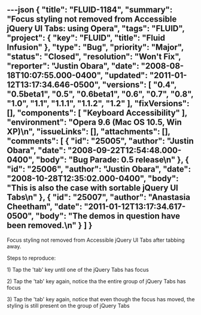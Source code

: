 ---json
{
  "title": "FLUID-1184",
  "summary": "Focus styling not removed from Accessible jQuery UI Tabs: using Opera",
  "tags": "FLUID",
  "project": {
    "key": "FLUID",
    "title": "Fluid Infusion"
  },
  "type": "Bug",
  "priority": "Major",
  "status": "Closed",
  "resolution": "Won't Fix",
  "reporter": "Justin Obara",
  "date": "2008-08-18T10:07:55.000-0400",
  "updated": "2011-01-12T13:17:34.646-0500",
  "versions": [
    "0.4",
    "0.5beta1",
    "0.5",
    "0.6beta1",
    "0.6",
    "0.7",
    "0.8",
    "1.0",
    "1.1",
    "1.1.1",
    "1.1.2",
    "1.2"
  ],
  "fixVersions": [],
  "components": [
    "Keyboard Accessibility"
  ],
  "environment": "Opera 9.6 (Mac OS 10.5, Win XP)\n",
  "issueLinks": [],
  "attachments": [],
  "comments": [
    {
      "id": "25005",
      "author": "Justin Obara",
      "date": "2008-09-22T12:54:48.000-0400",
      "body": "Bug Parade: 0.5 release\n"
    },
    {
      "id": "25006",
      "author": "Justin Obara",
      "date": "2008-10-28T12:35:02.000-0400",
      "body": "This is also the case with sortable jQuery UI Tabs\n"
    },
    {
      "id": "25007",
      "author": "Anastasia Cheetham",
      "date": "2011-01-12T13:17:34.617-0500",
      "body": "The demos in question have been removed.\n"
    }
  ]
}
---
Focus styling not removed from Accessible jQuery UI Tabs after tabbing away.

Steps to reproduce:

1\) Tap the 'tab' key until one of the jQuery Tabs has focus

2\) Tap the 'tab' key again, notice tha the entire group of jQuery Tabs has focus

3\) Tap the 'tab' key again, notice that even though the focus has moved, the styling is still present on the group of jQuery Tabs

        